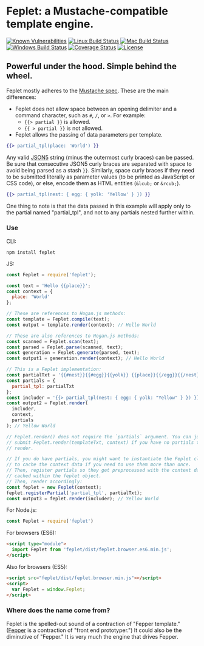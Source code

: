 # Feplet: a Mustache-compatible template engine.

[![Known Vulnerabilities][snyk-image]][snyk-url]
[![Linux Build Status][linux-image]][linux-url]
[![Mac Build Status][mac-image]][mac-url]
[![Windows Build Status][windows-image]][windows-url]
[![Coverage Status][coveralls-image]][coveralls-url]
[![License][license-image]][license-url]

## Powerful under the hood. Simple behind the wheel.

Feplet mostly adheres to the 
<a href="https://github.com/mustache/spec" target="_blank">Mustache spec</a>. 
These are the main differences:

* Feplet does not allow space between an opening delimiter and a command 
  character, such as `#`, `/`, or `>`. For example:
  * `{{> partial }}` is allowed.
  * `{{ > partial }}` is not allowed.
* Feplet allows the passing of data parameters per template.

```handlebars
{{> partial_tpl(place: 'World') }}
```

Any valid <a href="http://json5.org" target="_blank">JSON5</a> string (minus the 
outermost curly braces) can be passed. Be sure that consecutive JSON5 curly 
braces are separated with space to avoid being parsed as a stash `}}`. Similarly, 
space curly braces if they need to be submitted literally as parameter values 
(to be printed as JavaScript or CSS code), or else, encode them as HTML entities 
(`&lcub;` or `&rcub;`).

```handlebars
{{> partial_tpl(nest: { egg: { yolk: 'Yellow' } }) }}
```

One thing to note is that the data passed in this example will apply only to the 
partial named "partial\_tpl", and not to any partials nested further within.

### Use

CLI:

```shell
npm install feplet
```

JS:

```javascript
const Feplet = require('feplet');

const text = 'Hello {{place}}';
const context = {
  place: 'World'
};

// These are references to Hogan.js methods:
const template = Feplet.compile(text);
const output = template.render(context); // Hello World

// These are also references to Hogan.js methods:
const scanned = Feplet.scan(text);
const parsed = Feplet.parse(scanned, text);
const generation = Feplet.generate(parsed, text);
const output1 = generation.render(context); // Hello World

// This is a Feplet implementation:
const partialTxt = '{{#nest}}{{#egg}}{{yolk}} {{place}}{{/egg}}{{/nest}}';
const partials = {
  partial_tpl: partialTxt
};
const includer = '{{> partial_tpl(nest: { egg: { yolk: "Yellow" } }) }}';
const output2 = Feplet.render(
  includer,
  context,
  partials
); // Yellow World

// Feplet.render() does not require the `partials` argument. You can just
// submit Feplet.render(templateTxt, context) if you have no partials to
// render.

// If you do have partials, you might want to instantiate the Feplet class
// to cache the context data if you need to use them more than once.
// Then, register partials so they get preprocessed with the context data
// cached within the feplet object.
// Then, render accordingly:
const feplet = new Feplet(context);
feplet.registerPartial('partial_tpl', partialTxt);
const output3 = feplet.render(includer); // Yellow World
```

For Node.js:

```javascript
const Feplet = require('feplet')
```

For browsers (ES6):

```html
<script type="module">
  import Feplet from 'feplet/dist/feplet.browser.es6.min.js';
</script>
```

Also for browsers (ES5):

```html
<script src="feplet/dist/feplet.browser.min.js"></script>
<script>
  var Feplet = window.Feplet;
</script>
```

### Where does the name come from?

Feplet is the spelled-out sound of a contraction of "Fepper template." 
(<a href="https://fepper.io" target="blank">Fepper</a> is a contraction of 
"front end prototyper.") It could also be the diminutive of
"Fepper." It is very much the engine that drives Fepper.

[snyk-image]: https://snyk.io/test/github/electric-eloquence/feplet/master/badge.svg
[snyk-url]: https://snyk.io/test/github/electric-eloquence/feplet/master

[linux-image]: https://github.com/electric-eloquence/feplet/workflows/Linux%20build/badge.svg?branch=master
[linux-url]: https://github.com/electric-eloquence/feplet/actions?query=workflow%3A"Linux+build"

[mac-image]: https://github.com/electric-eloquence/feplet/workflows/Mac%20build/badge.svg?branch=master
[mac-url]: https://github.com/electric-eloquence/feplet/actions?query=workflow%3A"Mac+build"

[windows-image]: https://github.com/electric-eloquence/feplet/workflows/Windows%20build/badge.svg?branch=master
[windows-url]: https://github.com/electric-eloquence/feplet/actions?query=workflow%3A"Windows+build"

[coveralls-image]: https://img.shields.io/coveralls/electric-eloquence/feplet/master.svg
[coveralls-url]: https://coveralls.io/r/electric-eloquence/feplet

[license-image]: https://img.shields.io/github/license/electric-eloquence/feplet.svg
[license-url]: https://raw.githubusercontent.com/electric-eloquence/feplet/master/LICENSE
